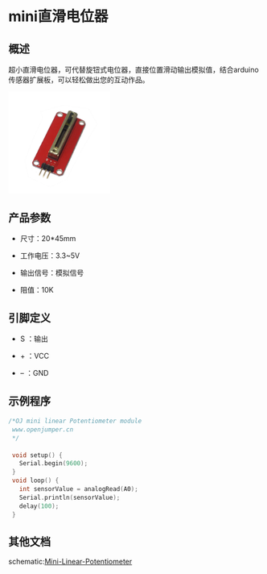 # mini直滑电位器
## 概述

超小直滑电位器，可代替旋钮式电位器，直接位置滑动输出模拟值，结合arduino传感器扩展板，可以轻松做出您的互动作品。

<img src="../img/OJZT23/01.jpg" width=40% />

## 产品参数

+ 尺寸：20*45mm

+ 工作电压：3.3~5V

+ 输出信号：模拟信号

+ 阻值：10K

## 引脚定义

+ S ：输出

+ \+ ：VCC

+ – ：GND

## 示例程序
```C++
/*OJ mini linear Potentiometer module
 www.openjumper.cn
 */

 void setup() {
   Serial.begin(9600);
 }
 void loop() {
   int sensorValue = analogRead(A0);
   Serial.println(sensorValue);
   delay(100);
 }
```
## 其他文档

schematic:[Mini-Linear-Potentiometer](http://www.openjumper.cn/wp-content/uploads/2013/07/Mini-Linear-Potentiometer.pdf)